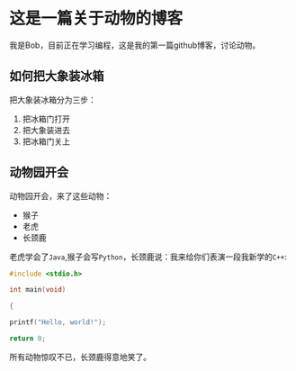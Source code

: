 # 这是一篇关于动物的博客

我是Bob，目前正在学习编程，这是我的第一篇github博客，讨论动物。
## 如何把大象装冰箱

把大象装冰箱分为三步：
1. 把冰箱门打开
2. 把大象装进去
3. 把冰箱门关上
## 动物园开会
动物园开会，来了这些动物：
   * 猴子
   * 老虎
   * 长颈鹿

老虎学会了```Java```,猴子会写```Python```，长颈鹿说：我来给你们表演一段我新学的```C++```:
```C++
#include <stdio.h>

int main(void)

{

printf("Hello, world!");

return 0;
```
所有动物惊叹不已，长颈鹿得意地笑了。
